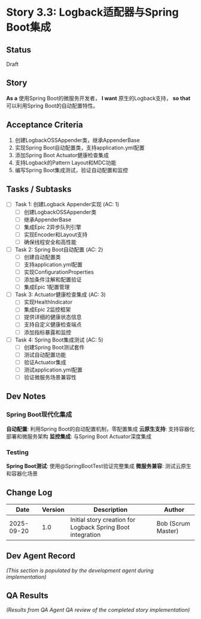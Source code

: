 # Story 3.3: Logback适配器与Spring Boot集成

## Status
Draft

## Story
**As a** 使用Spring Boot的微服务开发者，
**I want** 原生的Logback支持，
**so that** 可以利用Spring Boot的自动配置特性。

## Acceptance Criteria
1. 创建LogbackOSSAppender类，继承AppenderBase
2. 实现Spring Boot自动配置类，支持application.yml配置
3. 添加Spring Boot Actuator健康检查集成
4. 支持Logback的Pattern Layout和MDC功能
5. 编写Spring Boot集成测试，验证自动配置和监控

## Tasks / Subtasks

- [ ] Task 1: 创建Logback Appender实现 (AC: 1)
  - [ ] 创建LogbackOSSAppender类
  - [ ] 继承AppenderBase<ILoggingEvent>
  - [ ] 集成Epic 2异步队列引擎
  - [ ] 实现Encoder和Layout支持
  - [ ] 确保线程安全和高性能

- [ ] Task 2: Spring Boot自动配置 (AC: 2)
  - [ ] 创建自动配置类
  - [ ] 支持application.yml配置
  - [ ] 实现ConfigurationProperties
  - [ ] 添加条件注解和配置验证
  - [ ] 集成Epic 1配置管理

- [ ] Task 3: Actuator健康检查集成 (AC: 3)
  - [ ] 实现HealthIndicator
  - [ ] 集成Epic 2监控框架
  - [ ] 提供详细的健康状态信息
  - [ ] 支持自定义健康检查端点
  - [ ] 添加指标暴露和监控

- [ ] Task 4: Spring Boot集成测试 (AC: 5)
  - [ ] 创建Spring Boot测试套件
  - [ ] 测试自动配置功能
  - [ ] 验证Actuator集成
  - [ ] 测试application.yml配置
  - [ ] 验证微服务场景兼容性

## Dev Notes

### Spring Boot现代化集成
**自动配置**: 利用Spring Boot的自动配置机制，零配置集成
**云原生支持**: 支持容器化部署和微服务架构
**监控集成**: 与Spring Boot Actuator深度集成

### Testing
**Spring Boot测试**: 使用@SpringBootTest验证完整集成
**微服务兼容**: 测试云原生和容器化场景

## Change Log
| Date | Version | Description | Author |
|------|---------|-------------|--------|
| 2025-09-20 | 1.0 | Initial story creation for Logback Spring Boot integration | Bob (Scrum Master) |

## Dev Agent Record
_(This section is populated by the development agent during implementation)_

## QA Results
_(Results from QA Agent QA review of the completed story implementation)_